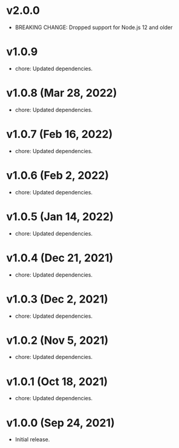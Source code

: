 # v2.0.0

 * BREAKING CHANGE: Dropped support for Node.js 12 and older

# v1.0.9

 * chore: Updated dependencies.

# v1.0.8 (Mar 28, 2022)

 * chore: Updated dependencies.

# v1.0.7 (Feb 16, 2022)

 * chore: Updated dependencies.

# v1.0.6 (Feb 2, 2022)

 * chore: Updated dependencies.

# v1.0.5 (Jan 14, 2022)

 * chore: Updated dependencies.

# v1.0.4 (Dec 21, 2021)

 * chore: Updated dependencies.

# v1.0.3 (Dec 2, 2021)

 * chore: Updated dependencies.

# v1.0.2 (Nov 5, 2021)

 * chore: Updated dependencies.

# v1.0.1 (Oct 18, 2021)

 * chore: Updated dependencies.

# v1.0.0 (Sep 24, 2021)

 * Initial release.

